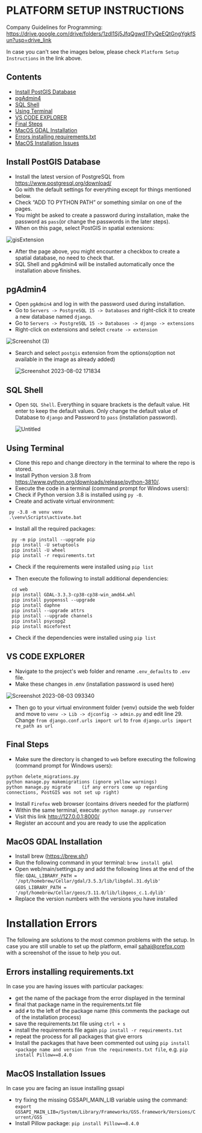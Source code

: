 # PLATFORM SETUP INSTRUCTIONS
Company Guidelines for Programming: https://drive.google.com/drive/folders/1zdl1Sj5JfqQgwdTPyQeEQtGngYgkfSun?usp=drive_link


In case you can't see the images below, please check `Platform Setup Instructions` in the link above.

## Contents

* [Install PostGIS Database](#install-postgis-database)
* [pgAdmin4](#pgAdmin4)
* [SQL Shell](#sql-shell)
* [Using Terminal](#using-terminal)
* [VS CODE EXPLORER](#vs-code-explorer)
* [Final Steps](#final-steps)
* [MacOS GDAL Installation](#macos-gdal-installation)
* [Errors installing requirements.txt](#errors-installing-requirements.txt)
* [MacOS Installation Issues](#macos-installation-issues)

## Install PostGIS Database
- Install the latest version of PostgreSQL from https://www.postgresql.org/download/
- Go with the default settings for everything except for things mentioned below.
- Check “ADD TO PYTHON PATH” or something similar on one of the pages.
- You might be asked to create a password during installation, make the password as `pass`(or change the passwords in the later steps).
- When on this page, select PostGIS in spatial extensions:

![gisExtension](https://i.imgur.com/wnGnOgX.jpg)

- After the page above, you might encounter a checkbox to create a spatial database, no need to check that.
- SQL Shell and pgAdmin4 will be installed automatically once the installation above finishes.

## pgAdmin4
- Open `pgAdmin4` and log in with the password used during installation.
- Go to `Servers -> PostgreSQL 15 -> Databases` and right-click it to create a new database named `django`.
- Go to `Servers -> PostgreSQL 15 -> Databases -> django -> extensions`
- Right-click on extensions and select `create -> extension`
 
 ![Screenshot (3)](https://i.imgur.com/0x3FU3j.png)

- Search and select `postgis` extension from the options(option not available in the image as already added)
  
  ![Screenshot 2023-08-02 171834](https://i.imgur.com/pfio3Oh.png)

## SQL Shell
- Open `SQL Shell`. Everything in square brackets is the default value. Hit enter to keep the default values. Only change the default value of Database to `django` and Password to `pass` (installation password).

  ![Untitled](https://i.imgur.com/4sxaVhE.png)

## Using Terminal

- Clone this repo and change directory in the terminal to where the repo is stored. 
- Install Python version 3.8 from https://www.python.org/downloads/release/python-3810/.
- Execute the code in a terminal (command prompt for Windows users):
- Check if Python version 3.8 is installed using `py -0`.
- Create and activate virtual environment:
 ```shell
  py -3.8 -m venv venv
  .\venv\Scripts\activate.bat
```
- Install all the required packages:
```shell
  py -m pip install --upgrade pip
  pip install -U setuptools
  pip install -U wheel
  pip install -r requirements.txt
```
- Check if the requirements were installed using `pip list`

- Then execute the following to install additional dependencies:
``` shell
  cd web
  pip install GDAL-3.3.3-cp38-cp38-win_amd64.whl
  pip install pyopenssl --upgrade
  pip install daphne
  pip install --upgrade attrs
  pip install --upgrade channels
  pip install psycopg2
  pip install miceforest
```
- Check if the dependencies were installed using `pip list`

## VS CODE EXPLORER
- Navigate to the project's web folder and rename `.env_defaults` to `.env` file.
- Make these changes in .env (installation password is used here)
  
![Screenshot 2023-08-03 093340](https://i.imgur.com/ONJ02fT.png)

- Then go to your virtual environment folder (venv) outside the web folder and move to `venv -> Lib -> djconfig -> admin.py` and edit line 29.
  	Change
                  `from django.conf.urls import url`
        to
                  `from django.urls import re_path as url`


## Final Steps
- Make sure the directory is changed to `web` before executing the following (command prompt for Windows users):
```
python delete_migrations.py
python manage.py makemigrations	(ignore yellow warnings)
python manage.py migrate	(if any errors come up regarding connections, PostGIS was not set up right)
```
- Install `Firefox` web browser		(contains drivers needed for the platform)
- Within the same terminal, execute: `python manage.py runserver`
- Visit this link http://127.0.0.1:8000/
- Register an account and you are ready to use the application

## MacOS GDAL Installation
- Install brew (https://brew.sh/)
- Run the following command in your terminal: `brew install gdal`
- Open web/main/settings.py and add the following lines at the end of the file:
	`GDAL_LIBRARY_PATH = '/opt/homebrew/Cellar/gdal/3.5.3/lib/libgdal.31.dylib'`
	`GEOS_LIBRARY_PATH = '/opt/homebrew/Cellar/geos/3.11.0/lib/libgeos_c.1.dylib'`
- Replace the version numbers with the versions you have installed

# Installation Errors
The following are solutions to the most common problems with the setup.
In case you are still unable to set up the platform, email sahaj@orefox.com with a screenshot of the issue to help you out.

## Errors installing requirements.txt
In case you are having issues with particular packages:
- get the name of the package from the error displayed in the terminal
- final that package name in the requirements.txt file
- add `#` to the left of the package name (this comments the package out of the installation process)
- save the requirements.txt file using `ctrl + s`
- install the requirements file again `pip install -r requirements.txt`
- repeat the process for all packages that give errors
- Install the packages that have been commented out using `pip install <package name and version from the requirements.txt file`, e.g. `pip install Pillow==8.4.0`

## MacOS Installation Issues
In case you are facing an issue installing gssapi
- try fixing the missing GSSAPI_MAIN_LIB variable using the command: `export GSSAPI_MAIN_LIB=/System/Library/Frameworks/GSS.framework/Versions/Current/GSS`
- Install Pillow package: `pip install Pillow==8.4.0`
